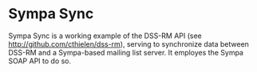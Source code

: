 Sympa Sync
==========
Sympa Sync is a working example of the DSS-RM API (see http://github.com/cthielen/dss-rm), serving to synchronize data between DSS-RM and a Sympa-based mailing list server. It employes the Sympa SOAP API to do so.

